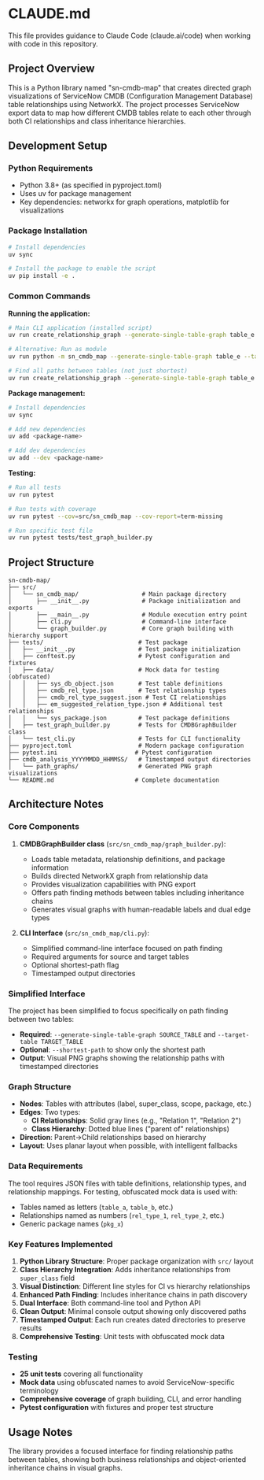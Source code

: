 # CLAUDE.md

This file provides guidance to Claude Code (claude.ai/code) when working with code in this repository.

## Project Overview

This is a Python library named "sn-cmdb-map" that creates directed graph visualizations of ServiceNow CMDB (Configuration Management Database) table relationships using NetworkX. The project processes ServiceNow export data to map how different CMDB tables relate to each other through both CI relationships and class inheritance hierarchies.

## Development Setup

### Python Requirements
- Python 3.8+ (as specified in pyproject.toml)
- Uses uv for package management
- Key dependencies: networkx for graph operations, matplotlib for visualizations

### Package Installation

```bash
# Install dependencies
uv sync

# Install the package to enable the script
uv pip install -e .
```

### Common Commands

**Running the application:**
```bash
# Main CLI application (installed script)
uv run create_relationship_graph --generate-single-table-graph table_e --target-table table_c --shortest-path

# Alternative: Run as module
uv run python -m sn_cmdb_map --generate-single-table-graph table_e --target-table table_c --shortest-path

# Find all paths between tables (not just shortest)
uv run create_relationship_graph --generate-single-table-graph table_e --target-table table_c
```

**Package management:**
```bash
# Install dependencies
uv sync

# Add new dependencies
uv add <package-name>

# Add dev dependencies  
uv add --dev <package-name>
```

**Testing:**
```bash
# Run all tests
uv run pytest

# Run tests with coverage
uv run pytest --cov=src/sn_cmdb_map --cov-report=term-missing

# Run specific test file
uv run pytest tests/test_graph_builder.py
```

## Project Structure

```
sn-cmdb-map/
├── src/
│   └── sn_cmdb_map/                  # Main package directory
│       ├── __init__.py               # Package initialization and exports
│       ├── __main__.py               # Module execution entry point
│       ├── cli.py                    # Command-line interface
│       └── graph_builder.py          # Core graph building with hierarchy support
├── tests/                           # Test package
│   ├── __init__.py                  # Test package initialization
│   ├── conftest.py                  # Pytest configuration and fixtures
│   ├── data/                        # Mock data for testing (obfuscated)
│   │   ├── sys_db_object.json       # Test table definitions
│   │   ├── cmdb_rel_type.json       # Test relationship types
│   │   ├── cmdb_rel_type_suggest.json # Test CI relationships
│   │   ├── em_suggested_relation_type.json # Additional test relationships
│   │   └── sys_package.json         # Test package definitions
│   ├── test_graph_builder.py        # Tests for CMDBGraphBuilder class
│   └── test_cli.py                  # Tests for CLI functionality
├── pyproject.toml                   # Modern package configuration
├── pytest.ini                      # Pytest configuration
├── cmdb_analysis_YYYYMMDD_HHMMSS/   # Timestamped output directories
│   └── path_graphs/                 # Generated PNG graph visualizations
└── README.md                       # Complete documentation
```

## Architecture Notes

### Core Components

1. **CMDBGraphBuilder class** (`src/sn_cmdb_map/graph_builder.py`):
   - Loads table metadata, relationship definitions, and package information
   - Builds directed NetworkX graph from relationship data
   - Provides visualization capabilities with PNG export
   - Offers path finding methods between tables including inheritance chains
   - Generates visual graphs with human-readable labels and dual edge types

2. **CLI Interface** (`src/sn_cmdb_map/cli.py`):
   - Simplified command-line interface focused on path finding
   - Required arguments for source and target tables
   - Optional shortest-path flag
   - Timestamped output directories

### Simplified Interface

The project has been simplified to focus specifically on path finding between two tables:

- **Required**: `--generate-single-table-graph SOURCE_TABLE` and `--target-table TARGET_TABLE`
- **Optional**: `--shortest-path` to show only the shortest path
- **Output**: Visual PNG graphs showing the relationship paths with timestamped directories

### Graph Structure

- **Nodes**: Tables with attributes (label, super_class, scope, package, etc.)
- **Edges**: Two types:
  - **CI Relationships**: Solid gray lines (e.g., "Relation 1", "Relation 2")
  - **Class Hierarchy**: Dotted blue lines ("parent of" relationships)
- **Direction**: Parent→Child relationships based on hierarchy
- **Layout**: Uses planar layout when possible, with intelligent fallbacks

### Data Requirements

The tool requires JSON files with table definitions, relationship types, and relationship mappings. For testing, obfuscated mock data is used with:
- Tables named as letters (`table_a`, `table_b`, etc.)
- Relationships named as numbers (`rel_type_1`, `rel_type_2`, etc.)
- Generic package names (`pkg_x`)

### Key Features Implemented

1. **Python Library Structure**: Proper package organization with `src/` layout
2. **Class Hierarchy Integration**: Adds inheritance relationships from `super_class` field
3. **Visual Distinction**: Different line styles for CI vs hierarchy relationships  
4. **Enhanced Path Finding**: Includes inheritance chains in path discovery
5. **Dual Interface**: Both command-line tool and Python API
6. **Clean Output**: Minimal console output showing only discovered paths
7. **Timestamped Output**: Each run creates dated directories to preserve results
8. **Comprehensive Testing**: Unit tests with obfuscated mock data

### Testing

- **25 unit tests** covering all functionality
- **Mock data** using obfuscated names to avoid ServiceNow-specific terminology
- **Comprehensive coverage** of graph building, CLI, and error handling
- **Pytest configuration** with fixtures and proper test structure

## Usage Notes

The library provides a focused interface for finding relationship paths between tables, showing both business relationships and object-oriented inheritance chains in visual graphs.